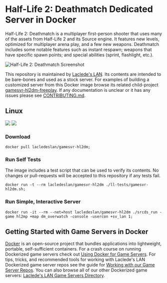 # Half-Life 2: Deathmatch Dedicated Server in Docker

Half-Life 2: Deathmatch is a multiplayer first-person shooter that uses many of the assets from Half-Life 2 and its Source engine. It features new levels, optimized for multiplayer arena play, and a few new weapons. Deathmatch includes some notable features such as instant respawn; weapons that have specific spawn points; and special abilities (sprint, flashlight, etc.).

![Half-Life 2: Deathmatch Screenshot](https://raw.githubusercontent.com/LacledesLAN/gamesvr-hl2dm/master/.misc/screenshot1.jpg "Half-Life 2: Deathmatch Screenshot")

This repository is maintained by [Laclede's LAN](https://lacledeslan.com). Its contents are intended to be bare-bones and used as a stock server. For examples of building a customized server from this Docker image browse its related child-project [gamesvr-hl2dm-freeplay](https://github.com/LacledesLAN/gamesvr-hldms-freeplay). If any documentation is unclear or it has any issues please see [CONTRIBUTING.md](./CONTRIBUTING.md).

## Linux

[![](https://images.microbadger.com/badges/version/lacledeslan/gamesvr-hl2dm.svg)](https://microbadger.com/images/lacledeslan/gamesvr-hl2dm "Get your own version badge on microbadger.com")
[![](https://images.microbadger.com/badges/image/lacledeslan/gamesvr-hl2dm.svg)](https://microbadger.com/images/lacledeslan/gamesvr-hl2dm "Get your own image badge on microbadger.com")

### Download

```shell
docker pull lacledeslan/gamesvr-hl2dm;
```

### Run Self Tests

The image includes a test script that can be used to verify its contents. No changes or pull-requests will be accepted to this repository if any tests fail.

```shell
docker run -t --rm lacledeslan/gamesvr-hl2dm ./ll-tests/gamesvr-hl2dm.sh;
```

### Run Simple, Interactive Server

```shell
docker run -it --rm --net=host lacledeslan/gamesvr-hl2dm ./srcds_run -game hl2mp +map dm_overwatch -console -usercon +sv_lan 1;
```

## Getting Started with Game Servers in Docker

[Docker](https://docs.docker.com/) is an open-source project that bundles applications into lightweight, portable, self-sufficient containers. For a crash course on running Dockerized game servers check out [Using Docker for Game Servers](https://github.com/LacledesLAN/README.1ST/blob/master/GameServers/DockerAndGameServers.md). For tips, tricks, and recommended tools for working with Laclede's LAN Dockerized game server repos see the guide for [Working with our Game Server Repos](https://github.com/LacledesLAN/README.1ST/blob/master/GameServers/WorkingWithOurRepos.md). You can also browse all of our other Dockerized game servers: [Laclede's LAN Game Servers Directory](https://github.com/LacledesLAN/README.1ST/tree/master/GameServers).

